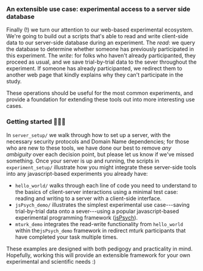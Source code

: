 ### An extensible use case: experimental access to a server side database

Finally (!) we turn our attention to our web-based experimental ecosystem. We're going to build out a scripts that's able to read and write client-side data to our server-side database during an experiment. The _read_: we query the database to determine whether someone has previously participated in this experiment. The _write_: for folks who haven't already participanted, they proceed as usual, and we save trial-by-trial data to the sever throughout the experiment. If someone has already participanted, we redirect them to another web page that kindly explains why they can't participate in the study. 

These operations should be useful for the most common experiments, and provide a foundation for extending these tools out into more interesting use cases. 

### Getting started :egg::hatching_chick::hatched_chick:

In `server_setup/` we walk through how to set up a server, with the necessary security protocols and Domain Name dependencies; for those who are new to these tools, we have done our best to remove _any ambiguity_ over each decision point, but please let us know if we've missed something. Once your server is up and running, the scripts in `experiment_setup/` illustrate how you might integrate these server-side tools into any javascript-based experiments you already have: 

- `hello_world/` walks through each line of code you need to understand to the basics of client-server interactions using a minimal test case: reading and writing to a server with a client-side interface. 
- `jsPsych_demo/` illustrates the simplest experimental use case---saving trial-by-trial data onto a sever---using a popular javascript-based experimental programming framework ([jsPsych](https://github.com/jspsych/jsPsych)).
- `mturk_demo` integrates the read-write functionality from `hello_world` within the`jsPsych_demo` framework in redirect mturk participants that have completed your task multiple times.

These examples are designed with both pedigogy and practicality in mind. Hopefully, working this will provide an extensible framework for your own experimental and scientific needs :) 

